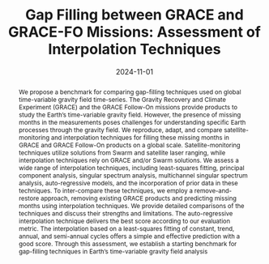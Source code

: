 ---
title: "Gap Filling between GRACE and GRACE-FO Missions: Assessment of Interpolation Techniques"
date: 2024-11-01
authors: "**Lecomte, H.**, Rosat, S. and Mandea, M."
publication_types: "2"
abstract: "We propose a benchmark for comparing gap-filling techniques used on global time-variable gravity field time-series. The Gravity Recovery and Climate Experiment (GRACE) and the GRACE Follow-On missions provide products to study the Earth’s time-variable gravity field. However, the presence of missing months in the measurements poses challenges for understanding specific Earth processes through the gravity field. We reproduce, adapt, and compare satellite-monitoring and interpolation techniques for filling these missing months in GRACE and GRACE Follow-On products on a global scale. Satellite-monitoring techniques utilize solutions from Swarm and satellite laser ranging, while interpolation techniques rely on GRACE and/or Swarm solutions. We assess a wide range of interpolation techniques, including least-squares fitting, principal component analysis, singular spectrum analysis, multichannel singular spectrum analysis, auto-regressive models, and the incorporation of prior data in these techniques. To inter-compare these techniques, we employ a remove-and-restore approach, removing existing GRACE products and predicting missing months using interpolation techniques. We provide detailed comparisons of the techniques and discuss their strengths and limitations. The auto-regressive interpolation technique delivers the best score according to our evaluation metric. The interpolation based on a least-squares fitting of constant, trend, annual, and semi-annual cycles offers a simple and effective prediction with a good score. Through this assessment, we establish a starting benchmark for gap-filling techniques in Earth’s time-variable gravity field analysis"
publication: "Journal of Geodesy"
info: ", 98, 107"
doi: "https://doi.org/10.1007/s00190-024-01917-3"
note: ""
folder_name: "Lecomte_2024"
---